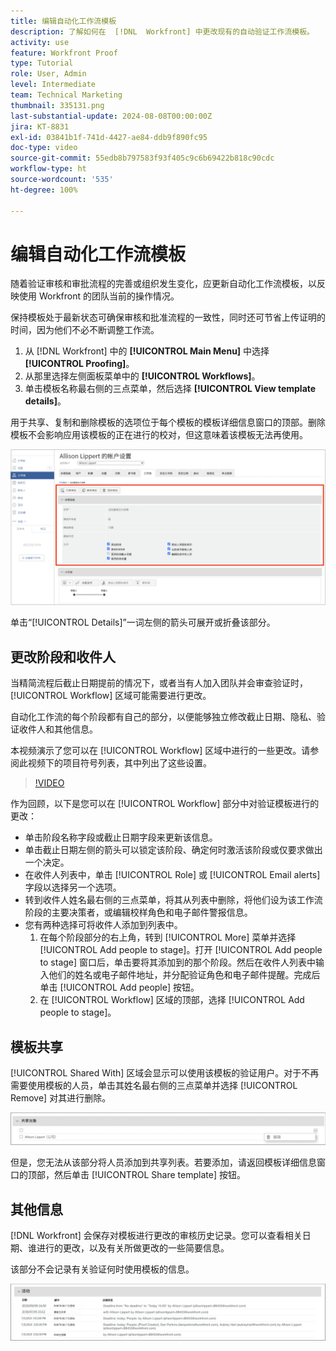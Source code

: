 ```yaml
---
title: 编辑自动化工作流模板
description: 了解如何在  [!DNL  Workfront] 中更改现有的自动验证工作流模板。
activity: use
feature: Workfront Proof
type: Tutorial
role: User, Admin
level: Intermediate
team: Technical Marketing
thumbnail: 335131.png
last-substantial-update: 2024-08-08T00:00:00Z
jira: KT-8831
exl-id: 03841b1f-741d-4427-ae84-ddb9f890fc95
doc-type: video
source-git-commit: 55edb8b797583f93f405c9c6b69422b818c90cdc
workflow-type: ht
source-wordcount: '535'
ht-degree: 100%

---
```


# 编辑自动化工作流模板

随着验证审核和审批流程的完善或组织发生变化，应更新自动化工作流模板，以反映使用 Workfront 的团队当前的操作情况。

保持模板处于最新状态可确保审核和批准流程的一致性，同时还可节省上传证明的时间，因为他们不必不断调整工作流。

1. 从 [!DNL Workfront] 中的 **[!UICONTROL Main Menu]** 中选择 **[!UICONTROL Proofing]**。
1. 从那里选择左侧面板菜单中的 **[!UICONTROL Workflows]**。
1. 单击模板名称最右侧的三点菜单，然后选择 **[!UICONTROL View template details]**。

用于共享、复制和删除模板的选项位于每个模板的模板详细信息窗口的顶部。删除模板不会影响应用该模板的正在进行的校对，但这意味着该模板无法再使用。

![模板详细信息窗口](assets/proof-system-setup-edit-templates-details-area.png)


单击“[!UICONTROL Details]”一词左侧的箭头可展开或折叠该部分。

## 更改阶段和收件人

当精简流程后截止日期提前的情况下，或者当有人加入团队并会审查验证时，[!UICONTROL Workflow] 区域可能需要进行更改。

自动化工作流的每个阶段都有自己的部分，以便能够独立修改截止日期、隐私、验证收件人和其他信息。

本视频演示了您可以在 [!UICONTROL Workflow] 区域中进行的一些更改。请参阅此视频下的项目符号列表，其中列出了这些设置。

>[!VIDEO](https://video.tv.adobe.com/v/335131/?quality=12&learn=on)

作为回顾，以下是您可以在 [!UICONTROL Workflow] 部分中对验证模板进行的更改：

* 单击阶段名称字段或截止日期字段来更新该信息。
* 单击截止日期左侧的箭头可以锁定该阶段、确定何时激活该阶段或仅要求做出一个决定。
* 在收件人列表中，单击 [!UICONTROL Role] 或 [!UICONTROL Email alerts] 字段以选择另一个选项。
* 转到收件人姓名最右侧的三点菜单，将其从列表中删除，将他们设为该工作流阶段的主要决策者，或编辑校样角色和电子邮件警报信息。
* 您有两种选择可将收件人添加到列表中。
   1. 在每个阶段部分的右上角，转到 [!UICONTROL More] 菜单并选择 [!UICONTROL Add people to stage]。打开 [!UICONTROL Add people to stage] 窗口后，单击要将其添加到的那个阶段。然后在收件人列表中输入他们的姓名或电子邮件地址，并分配验证角色和电子邮件提醒。完成后单击 [!UICONTROL Add people] 按钮。
   1. 在 [!UICONTROL Workflow] 区域的顶部，选择 [!UICONTROL Add people to stage]。

## 模板共享

[!UICONTROL Shared With] 区域会显示可以使用该模板的验证用户。对于不再需要使用模板的人员，单击其姓名最右侧的三点菜单并选择 [!UICONTROL Remove] 对其进行删除。

![[!UICONTROL Shared With] 列表](assets/proof-system-setups-edit-template-shared-with.png)

但是，您无法从该部分将人员添加到共享列表。若要添加，请返回模板详细信息窗口的顶部，然后单击 [!UICONTROL Share template] 按钮。

## 其他信息

[!DNL Workfront] 会保存对模板进行更改的审核历史记录。您可以查看相关日期、谁进行的更改，以及有关所做更改的一些简要信息。

该部分不会记录有关验证何时使用模板的信息。

![验证活动清单](assets/proof-system-setups-edit-template-activity.png)

